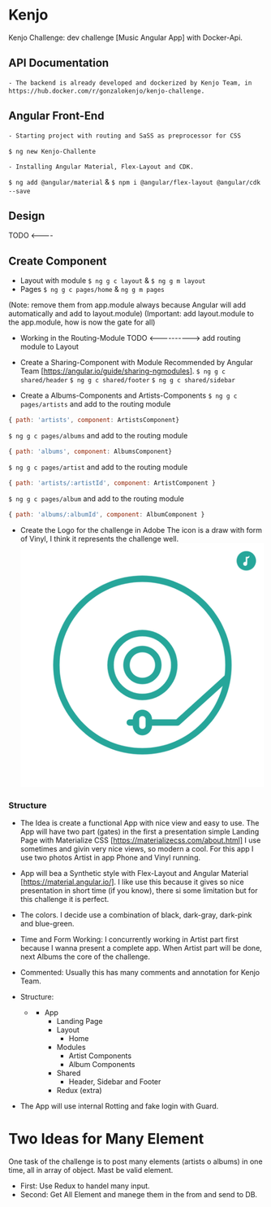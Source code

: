 # Kenjo

Kenjo Challenge: dev challenge [Music Angular App] with Docker-Api.

## API Documentation

    - The backend is already developed and dockerized by Kenjo Team, in https://hub.docker.com/r/gonzalokenjo/kenjo-challenge.

## Angular Front-End

    - Starting project with routing and SaSS as preprocessor for CSS

`$ ng new Kenjo-Challente`

    - Installing Angular Material, Flex-Layout and CDK.

`$ ng add @angular/material` & `$ npm i @angular/flex-layout @angular/cdk --save`

## Design

TODO <----

## Create Component

- Layout with module
  `$ ng g c layout` & `$ ng g m layout`
- Pages
  `$ ng g c pages/home` & `ng g m pages`

(Note: remove them from app.module always because Angular will add automatically and add to layout.module)
(Important: add layout.module to the app.module, how is now the gate for all)

- Working in the Routing-Module
  TODO <----------> add routing module to Layout

- Create a Sharing-Component with Module
  Recommended by Angular Team [https://angular.io/guide/sharing-ngmodules].
  `$ ng g c shared/header`
  `$ ng g c shared/footer`
  `$ ng g c shared/sidebar`

- Create a Albums-Components and Artists-Components
  `$ ng g c pages/artists` and add to the routing module

```javascript
{ path: 'artists', component: ArtistsComponent}
```

`$ ng g c pages/albums` and add to the routing module

```javascript
{ path: 'albums', component: AlbumsComponent}
```

`$ ng g c pages/artist` and add to the routing module

```javascript
{ path: 'artists/:artistId', component: ArtistComponent }
```

`$ ng g c pages/album` and add to the routing module

```javascript
{ path: 'albums/:albumId', component: AlbumComponent }
```

- Create the Logo for the challenge in Adobe
  The icon is a draw with form of Vinyl, I think it represents the challenge well. ![image](./Kenjo/src/assets/logo/logo.png)

### Structure

- The Idea is create a functional App with nice view and easy to use. The App will have two part (gates) in the first a presentation simple Landing Page with Materialize CSS [https://materializecss.com/about.html] I use sometimes and givin very nice views, so modern a cool. For this app I use two photos Artist in app Phone and Vinyl running.

- App will bea a Synthetic style with Flex-Layout and Angular Material [https://material.angular.io/]. I like use this because it gives so nice presentation in short time (if you know), there si some limitation but for this challenge it is perfect.

- The colors. I decide use a combination of black, dark-gray, dark-pink and blue-green.

- Time and Form Working: I concurrently working in Artist part first because I wanna present a complete app. When Artist part will be done, next Albums the core of the challenge.

- Commented: Usually this has many comments and annotation for Kenjo Team.

- Structure:
  - - App
      - Landing Page
      - Layout
        - Home
      - Modules
        - Artist Components
        - Album Components
      - Shared
        - Header, Sidebar and Footer
      - Redux (extra)
- The App will use internal Rotting and fake login with Guard.

# Two Ideas for Many Element

One task of the challenge is to post many elements (artists o albums) in one time, all in array of object. Mast be valid element.

- First: Use Redux to handel many input.
- Second: Get All Element and manege them in the from and send to DB.
